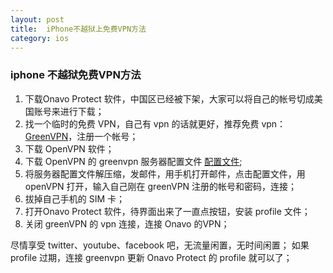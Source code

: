 ```yaml
---
layout: post
title:  iPhone不越狱上免费VPN方法
category: ios
---
```


### iphone 不越狱免费VPN方法

1. 下载Onavo Protect 软件，中国区已经被下架，大家可以将自己的帐号切成美国账号来进行下载；
2. 找一个临时的免费 VPN，自己有 vpn 的话就更好，推荐免费 vpn：[GreenVPN](http://www.greenvpn.org)，注册一个帐号；
3. 下载 OpenVPN 软件；
4. 下载 OpenVPN 的 greenvpn 服务器配置文件 [配置文件](http://silentcloud.github.io/upload/openvpn.zip);
5. 将服务器配置文件解压缩，发邮件，用手机打开邮件，点击配置文件，用 openVPN 打开，输入自己刚在 greenVPN 注册的帐号和密码，连接；
6. 拔掉自己手机的 SIM 卡；
7. 打开Onavo Protect 软件，待界面出来了一直点按钮，安装 profile 文件；
8. 关闭 greenVPN 的 vpn 连接，连接 Onavo 的VPN；

尽情享受 twitter、youtube、facebook 吧，无流量闲置，无时间闲置；
如果 profile 过期，连接 greenvpn 更新 Onavo Protect 的 profile 就可以了；